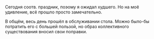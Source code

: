 Сегодня соотв. праздник, поэому я ожидал худшего. Но на моё удивление, всё прошло просто замечательно.

В общём, весь день прошёл в обслуживании стола. Можно было-бы потратить его с большей пользой, но образ коллективного существования вносил свои поправки.
